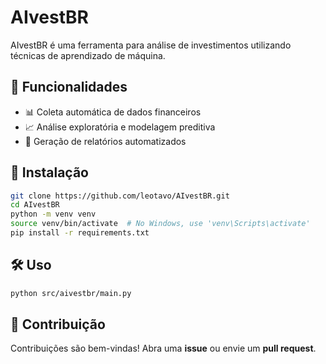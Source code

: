 # AIvestBR

AIvestBR é uma ferramenta para análise de investimentos utilizando técnicas de aprendizado de máquina.

## 📌 Funcionalidades

- 📊 Coleta automática de dados financeiros
- 📈 Análise exploratória e modelagem preditiva
- 📑 Geração de relatórios automatizados

## 🚀 Instalação

```sh
git clone https://github.com/leotavo/AIvestBR.git
cd AIvestBR
python -m venv venv
source venv/bin/activate  # No Windows, use 'venv\Scripts\activate'
pip install -r requirements.txt
```

## 🛠 Uso

```sh
python src/aivestbr/main.py
```

## 🤝 Contribuição

Contribuições são bem-vindas! Abra uma **issue** ou envie um **pull request**.
